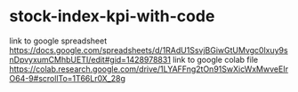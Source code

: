 # stock-index-kpi-with-code
link to google spreadsheet
https://docs.google.com/spreadsheets/d/1RAdU1SsvjBGiwGtUMvgc0lxuy9snDpvyxumCMhbUETI/edit#gid=1428978831
link to google colab file
https://colab.research.google.com/drive/1LYAFFng2tOn91SwXicWxMwveEIrO64-9#scrollTo=1T66Lr0X_28g
